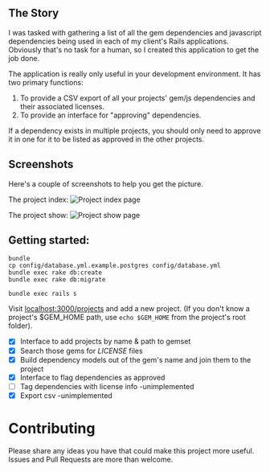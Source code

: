 ## The Story

I was tasked with gathering a list of all the gem dependencies and javascript dependencies being used in each of
my client's Rails applications. Obviously that's no task for a human, so I created this application to get the job done.

The application is really only useful in your development environment. It has two primary functions:

1. To provide a CSV export of all your projects' gem/js dependencies and their associated licenses.
2. To provide an interface for "approving" dependencies.

If a dependency exists in multiple projects, you should only need to approve it in one for it to be listed as approved in the other projects.

## Screenshots

Here's a couple of screenshots to help you get the picture.

The project index:
![Project index page](https://raw.github.com/rthbound/dependency_tracker/master/screenshots/projects_index.png)

The project show:
![Project show page](https://raw.github.com/rthbound/dependency_tracker/master/screenshots/project_show.png)

## Getting started:

    bundle
    cp config/database.yml.example.postgres config/database.yml
    bundle exec rake db:create
    bundle exec rake db:migrate

    bundle exec rails s

Visit [localhost:3000/projects](http://localhost:3000/projects) and add a new project.
(If you don't know a project's $GEM_HOME path, use `echo $GEM_HOME` from the project's root folder).

- [x] Interface to add projects by name & path to gemset
- [x] Search those gems for *LICENSE* files
- [x] Build dependency models out of the gem's name and join them to the project
- [x] Interface to flag dependencies as approved
- [ ] Tag dependencies with license info -unimplemented
- [x] Export csv -unimplemented

# Contributing

Please share any ideas you have that could make this project more useful. Issues and Pull Requests are more than welcome.
